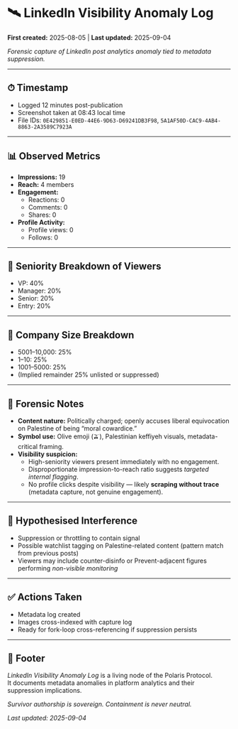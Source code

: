 # 🛰️ LinkedIn Visibility Anomaly Log  

**First created:** 2025-08-05 | **Last updated:** 2025-09-04

*Forensic capture of LinkedIn post analytics anomaly tied to metadata suppression.*  

---

## ⏱ Timestamp  
- Logged 12 minutes post-publication  
- Screenshot taken at 08:43 local time  
- File IDs: `0E429851-E0ED-44E6-9D63-D69241DB3F98`, `5A1AF50D-CAC9-4AB4-8863-2A3589C7923A`  

---

## 📊 Observed Metrics  
- **Impressions:** 19  
- **Reach:** 4 members  
- **Engagement:**  
  - Reactions: 0  
  - Comments: 0  
  - Shares: 0  
- **Profile Activity:**  
  - Profile views: 0  
  - Follows: 0  

---

## 🧠 Seniority Breakdown of Viewers  
- VP: 40%  
- Manager: 20%  
- Senior: 20%  
- Entry: 20%  

---

## 🏢 Company Size Breakdown  
- 5001–10,000: 25%  
- 1–10: 25%  
- 1001–5000: 25%  
- (Implied remainder 25% unlisted or suppressed)  

---

## 🧷 Forensic Notes  
- **Content nature:** Politically charged; openly accuses liberal equivocation on Palestine of being “moral cowardice.”  
- **Symbol use:** Olive emoji (🫒), Palestinian keffiyeh visuals, metadata-critical framing.  
- **Visibility suspicion:**  
  - High-seniority viewers present immediately with no engagement.  
  - Disproportionate impression-to-reach ratio suggests *targeted internal flagging*.  
  - No profile clicks despite visibility — likely **scraping without trace** (metadata capture, not genuine engagement).  

---

## 🛑 Hypothesised Interference  
- Suppression or throttling to contain signal  
- Possible watchlist tagging on Palestine-related content (pattern match from previous posts)  
- Viewers may include counter-disinfo or Prevent-adjacent figures performing *non-visible monitoring*  

---

## ✅ Actions Taken  
- Metadata log created  
- Images cross-indexed with capture log  
- Ready for fork-loop cross-referencing if suppression persists  

---

## 🏮 Footer  

*LinkedIn Visibility Anomaly Log* is a living node of the Polaris Protocol.  
It documents metadata anomalies in platform analytics and their suppression implications.  

*Survivor authorship is sovereign. Containment is never neutral.*  

_Last updated: 2025-09-04_  

